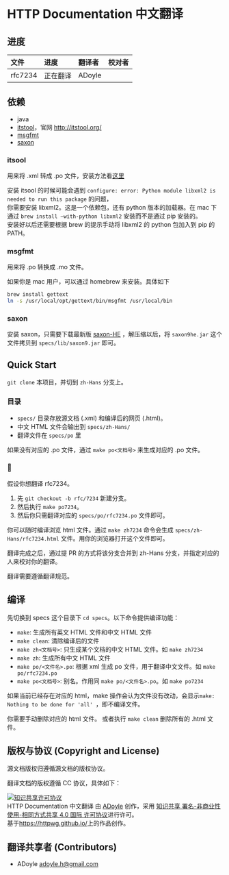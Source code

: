 # HTTP Documentation 中文翻译

## 进度

| 文件    | 进度     | 翻译者 | 校对者 |
| :--     | :--      | :--    | :--    |
| rfc7234 | 正在翻译 | ADoyle |        |

## 依赖

- java
- [itstool](https://github.com/itstool/itstool)，官网 http://itstool.org/
- [msgfmt](https://www.gnu.org/software/gettext/manual/html_node/msgfmt-Invocation.html)
- [saxon](http://www.saxonica.com/documentation/#!about/gettingstarted/gettingstartedjava)

### itsool
用来将 .xml 转成 .po 文件，安装方法看[这里](http://itstool.org/documentation/install)

安装 itsool 的时候可能会遇到 `configure: error: Python module libxml2 is needed to run this package` 的问题，  
你需要安装 libxml2。这是一个依赖包，还有 python 版本的加载器。在 mac 下通过 `brew install —with-python libxml2` 安装而不是通过 pip 安装的。  
安装好以后还需要根据 brew 的提示手动将 libxml2 的 python 包加入到 pip 的 PATH。

### msgfmt

用来将 .po 转换成 .mo 文件。

如果你是 mac 用户，可以通过 homebrew 来安装。具体如下

```sh
brew install gettext
ln -s /usr/local/opt/gettext/bin/msgfmt /usr/local/bin
```

### saxon

安装 saxon，只需要下载最新版 [saxon-HE](https://sourceforge.net/projects/saxon/files/Saxon-HE/) ，解压缩以后，将 `saxon9he.jar` 这个文件拷贝到 `specs/lib/saxon9.jar` 即可。


## Quick Start

`git clone` 本项目，并切到 `zh-Hans` 分支上。

### 目录

- `specs/` 目录存放源文档 (.xml) 和编译后的网页 (.html)。
- 中文 HTML 文件会输出到 `specs/zh-Hans/`
- 翻译文件在 `specs/po` 里

如果没有对应的 .po 文件，通过 `make po<文档号>` 来生成对应的 .po 文件。

### 🌰

假设你想翻译 rfc7234。

1. 先 `git checkout -b rfc/7234` 新建分支。
2. 然后执行 `make po7234`。
3. 然后你只需翻译对应的 `specs/po/rfc7234.po` 文件即可。

你可以随时编译浏览 html 文件。通过 `make zh7234` 命令会生成 `specs/zh-Hans/rfc7234.html` 文件。用你的浏览器打开这个文件即可。

翻译完成之后，通过提 PR 的方式将该分支合并到 zh-Hans 分支，并指定对应的人来校对你的翻译。

翻译需要遵循翻译规范。

## 编译

先切换到 specs 这个目录下 `cd specs`。以下命令提供编译功能：

- `make`: 生成所有英文 HTML 文件和中文 HTML 文件
- `make clean`: 清除编译后的文件
- `make zh<文档号>`: 只生成某个文档的中文 HTML 文件。如 `make zh7234`
- `make zh`: 生成所有中文 HTML 文件
- `make po/<文件名>.po`: 根据 xml 生成 po 文件，用于翻译中文文件。如 `make po/rfc7234.po`
- `make po<文档号>`: 别名。作用同 `make po/<文件名>.po`。如 `make po7234`

如果当前已经存在对应的 html，make 操作会认为文件没有改动，会显示`make: Nothing to be done for 'all' `，即不编译文件。

你需要手动删除对应的 html 文件。
或者执行 `make clean` 删除所有的 .html 文件。

## 版权与协议 (Copyright and License)

源文档版权归遵循源文档的版权协议。

翻译文档的版权遵循 CC 协议，具体如下： 

<a rel="license" href="http://creativecommons.org/licenses/by-nc-sa/4.0/"><img alt="知识共享许可协议" style="border-width:0" src="https://i.creativecommons.org/l/by-nc-sa/4.0/88x31.png" /></a><br /><span xmlns:dct="http://purl.org/dc/terms/" href="http://purl.org/dc/dcmitype/Text" property="dct:title" rel="dct:type">HTTP Documentation 中文翻译</span> 由 <a xmlns:cc="http://creativecommons.org/ns#" href="https://github.com/adoyle-h/httpwg.github.io" property="cc:attributionName" rel="cc:attributionURL">ADoyle</a> 创作，采用 <a rel="license" href="http://creativecommons.org/licenses/by-nc-sa/4.0/">知识共享 署名-非商业性使用-相同方式共享 4.0 国际 许可协议</a>进行许可。<br />基于<a xmlns:dct="http://purl.org/dc/terms/" href="https://httpwg.github.io/" rel="dct:source">https://httpwg.github.io/</a>上的作品创作。

## 翻译共享者 (Contributors)

- ADoyle <adoyle.h@gmail.com>

